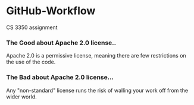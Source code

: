 # GitHub-Workflow
CS 3350 assignment



### **The Good about Apache 2.0 license..**
  Apache 2.0 is a permissive license, meaning there are few restrictions on the use of the code.

### **The Bad about Apache 2.0 license...**
  Any "non-standard" license runs the risk of walling your work off from the wider world.
